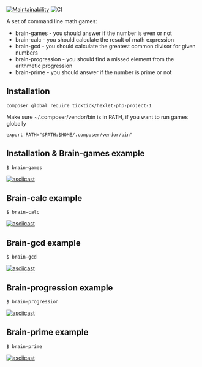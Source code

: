 [![Maintainability](https://api.codeclimate.com/v1/badges/514fdbf02b01d302bef3/maintainability)](https://codeclimate.com/github/ticktick/php-project-lvl1/maintainability)
![CI](https://github.com/ticktick/php-project-lvl1/workflows/CI/badge.svg)

A set of command line math games:

- brain-games - you should answer if the number is even or not
- brain-calc - you should calculate the result of math expression
- brain-gcd - you should calculate the greatest common divisor for given numbers
- brain-progression - you should find a missed element from the arithmetic progression
- brain-prime - you should answer if the number is prime or not

## Installation

```composer global require ticktick/hexlet-php-project-1```

Make sure ~/.composer/vendor/bin is in PATH, if you want to run games globally

```export PATH="$PATH:$HOME/.composer/vendor/bin"```

## Installation & Brain-games example
```$ brain-games```

[![asciicast](https://asciinema.org/a/mMzqbRHc9HiAEIjH7hBpDD925.svg)](https://asciinema.org/a/mMzqbRHc9HiAEIjH7hBpDD925)

## Brain-calc example
```$ brain-calc```

[![asciicast](https://asciinema.org/a/ow4alsSe6nLq9y6B3FcwP3CTU.svg)](https://asciinema.org/a/ow4alsSe6nLq9y6B3FcwP3CTU)

## Brain-gcd example
```$ brain-gcd```

[![asciicast](https://asciinema.org/a/DTXLJh6GJhtoPTI2mBmJZf0Ia.svg)](https://asciinema.org/a/DTXLJh6GJhtoPTI2mBmJZf0Ia)

## Brain-progression example
```$ brain-progression```

[![asciicast](https://asciinema.org/a/ZZk1oCzdO4x5JeGX2euMjgrB4.svg)](https://asciinema.org/a/ZZk1oCzdO4x5JeGX2euMjgrB4)

## Brain-prime example
```$ brain-prime```

[![asciicast](https://asciinema.org/a/uCU06kwXe1veGShWSZIGJYbMp.svg)](https://asciinema.org/a/uCU06kwXe1veGShWSZIGJYbMp)